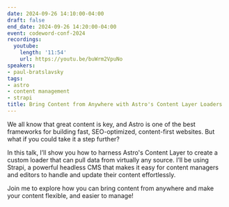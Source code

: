 ```yaml
---
date: 2024-09-26 14:10:00-04:00
draft: false
end_date: 2024-09-26 14:20:00-04:00
event: codeword-conf-2024
recordings:
  youtube:
    length: '11:54'
    url: https://youtu.be/buWrm2VpuNo
speakers:
- paul-bratslavsky
tags:
- astro
- content management
- strapi
title: Bring Content from Anywhere with Astro's Content Layer Loaders
---
```



We all know that great content is key, and Astro is one of the best frameworks for building fast, SEO-optimized, content-first websites. But what if you could take it a step further?

In this talk, I’ll show you how to harness Astro's Content Layer to create a custom loader that can pull data from virtually any source. I’ll be using Strapi, a powerful headless CMS that makes it easy for content managers and editors to handle and update their content effortlessly.

Join me to explore how you can bring content from anywhere and make your content flexible, and easier to manage!
